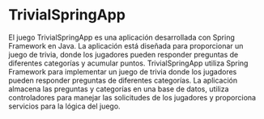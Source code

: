 # TrivialSpringApp

El juego TrivialSpringApp es una aplicación desarrollada con Spring Framework en Java. La aplicación está diseñada para proporcionar un juego de trivia, donde los jugadores pueden responder preguntas de diferentes categorías y acumular puntos.
TrivialSpringApp utiliza Spring Framework para implementar un juego de trivia donde los jugadores pueden responder preguntas de diferentes categorías. La aplicación almacena las preguntas y categorías en una base de datos, utiliza controladores para manejar las solicitudes de los jugadores y proporciona servicios para la lógica del juego.
